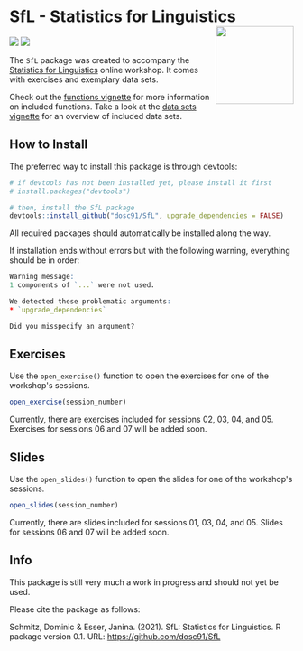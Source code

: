 # SfL - Statistics for Linguistics <img src='https://github.com/dosc91/SfL/blob/gh-pages/logo/sfl_logo.svg' align="right" height="138" />

<!-- badges: start -->
![](https://img.shields.io/badge/version-0.2-FFA70B.svg)
![](https://img.shields.io/github/last-commit/dosc91/SfL)
<!-- badges: end -->

The `SfL` package was created to accompany the <a href="https://forensic-linguistics-sc.com/workshop/" target="_blank">Statistics for Linguistics</a> online workshop. It comes with exercises and exemplary data sets.

Check out the [functions vignette](https://htmlpreview.github.io/?https://github.com/dosc91/SfL/blob/main/vignettes/functions.html) for more information on included functions. Take a look at the [data sets vignette](https://htmlpreview.github.io/?https://github.com/dosc91/SfL/blob/main/vignettes/data_sets.html) for an overview of included data sets.

## How to Install

The preferred way to install this package is through devtools:

```r
# if devtools has not been installed yet, please install it first
# install.packages("devtools")

# then, install the SfL package
devtools::install_github("dosc91/SfL", upgrade_dependencies = FALSE)
```

All required packages should automatically be installed along the way.

If installation ends without errors but with the following warning, everything should be in order:

```r
Warning message:
1 components of `...` were not used.

We detected these problematic arguments:
* `upgrade_dependencies`

Did you misspecify an argument? 
```

## Exercises

Use the `open_exercise()` function to open the exercises for one of the workshop's sessions.

```r
open_exercise(session_number)
```

Currently, there are exercises included for sessions 02, 03, 04, and 05. Exercises for sessions 06 and 07 will be added soon.


## Slides

Use the `open_slides()` function to open the slides for one of the workshop's sessions.

```r
open_slides(session_number)
```

Currently, there are slides included for sessions 01, 03, 04, and 05. Slides for sessions 06 and 07 will be added soon.


## Info

This package is still very much a work in progress and should not yet be used.

Please cite the package as follows:

Schmitz, Dominic & Esser, Janina. (2021). SfL: Statistics for Linguistics. R package version 0.1. URL: https://github.com/dosc91/SfL
